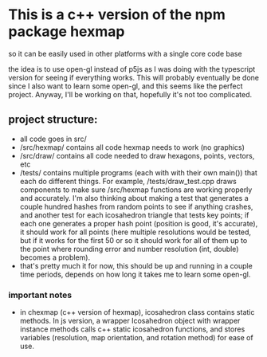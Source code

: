 # This is a c++ version of the npm package hexmap

so it can be easily used in other platforms with a single core code base

the idea is to use open-gl instead of p5js as I was doing with the typescript version for seeing if everything works. This will probably eventually be done since I also want to learn some open-gl, and this seems like the perfect project. Anyway, I'll be working on that, hopefully it's not too complicated.

## project structure:

- all code goes in src/
- /src/hexmap/ contains all code hexmap needs to work (no graphics)
- /src/draw/ contains all code needed to draw hexagons, points, vectors, etc
- /tests/ contains multiple programs (each with with their own main()) that each do different things. For example, /tests/draw_test.cpp draws components to make sure /src/hexmap functions are working properly and accurately. I'm also thinking about making a test that generates a couple hundred hashes from random points to see if anything crashes, and another test for each icosahedron triangle that tests key points; if each one generates a proper hash point (position is good, it's accurate), it should work for all points (here multiple resolutions would be tested, but if it works for the first 50 or so it should work for all of them up to the point where rounding error and number resolution (int, double) becomes a problem).
- that's pretty much it for now, this should be up and running in a couple time periods, depends on how long it takes me to learn some open-gl.

### important notes

- in chexmap (c++ version of hexmap), icosahedron class contains static methods. In js version, a wrapper Icosahedron object with wrapper instance methods calls c++ static icosahedron functions, and stores variables (resolution, map orientation, and rotation method) for ease of use.
